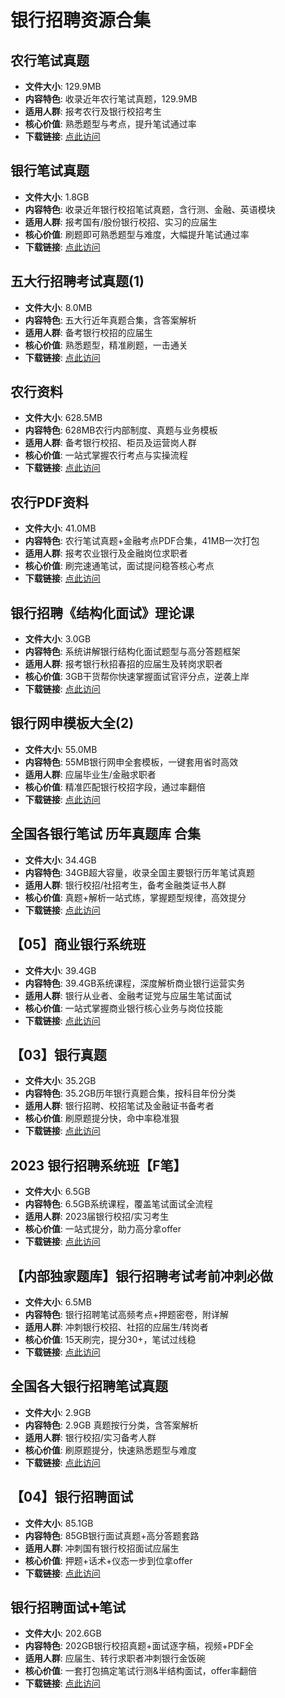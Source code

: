 <!-- CATEGORY: 职业资格与执业证/财会与金融 -->

# 银行招聘资源合集

## 农行笔试真题
- **文件大小**: 129.9MB
- **内容特色**: 收录近年农行笔试真题，129.9MB
- **适用人群**: 报考农行及银行校招考生
- **核心价值**: 熟悉题型与考点，提升笔试通过率
- **下载链接**: [点此访问](https://pan.quark.cn/s/9f69f7a526bc)

## 银行笔试真题
- **文件大小**: 1.8GB
- **内容特色**: 收录近年银行校招笔试真题，含行测、金融、英语模块
- **适用人群**: 报考国有/股份银行校招、实习的应届生
- **核心价值**: 刷题即可熟悉题型与难度，大幅提升笔试通过率
- **下载链接**: [点此访问](https://pan.quark.cn/s/7ce24312d771)

## 五大行招聘考试真题(1)
- **文件大小**: 8.0MB
- **内容特色**: 五大行近年真题合集，含答案解析
- **适用人群**: 备考银行校招的应届生
- **核心价值**: 熟悉题型，精准刷题，一击通关
- **下载链接**: [点此访问](https://pan.quark.cn/s/cb1d439ae1e5)

## 农行资料
- **文件大小**: 628.5MB
- **内容特色**: 628MB农行内部制度、真题与业务模板
- **适用人群**: 备考银行校招、柜员及运营岗人群
- **核心价值**: 一站式掌握农行考点与实操流程
- **下载链接**: [点此访问](https://pan.quark.cn/s/fd00e71cc7b2)

## 农行PDF资料
- **文件大小**: 41.0MB
- **内容特色**: 农行笔试真题+金融考点PDF合集，41MB一次打包
- **适用人群**: 报考农业银行及金融岗位求职者
- **核心价值**: 刷完速通笔试，面试提问稳答核心考点
- **下载链接**: [点此访问](https://pan.quark.cn/s/d7231f141454)

## 银行招聘《结构化面试》理论课
- **文件大小**: 3.0GB
- **内容特色**: 系统讲解银行结构化面试题型与高分答题框架
- **适用人群**: 报考银行秋招春招的应届生及转岗求职者
- **核心价值**: 3GB干货帮你快速掌握面试官评分点，逆袭上岸
- **下载链接**: [点此访问](https://pan.quark.cn/s/e7c634763f8b)

## 银行网申模板大全(2)
- **文件大小**: 55.0MB
- **内容特色**: 55MB银行网申全套模板，一键套用省时高效
- **适用人群**: 应届毕业生/金融求职者
- **核心价值**: 精准匹配银行校招字段，通过率翻倍
- **下载链接**: [点此访问](https://pan.quark.cn/s/1b656e3793e4)

## 全国各银行笔试 历年真题库 合集
- **文件大小**: 34.4GB
- **内容特色**: 34GB超大容量，收录全国主要银行历年笔试真题
- **适用人群**: 银行校招/社招考生，备考金融类证书人群
- **核心价值**: 真题+解析一站式练，掌握题型规律，高效提分
- **下载链接**: [点此访问](https://pan.quark.cn/s/665476f639e7)

## 【05】商业银行系统班
- **文件大小**: 39.4GB
- **内容特色**: 39.4GB系统课程，深度解析商业银行运营实务
- **适用人群**: 银行从业者、金融考证党与应届生笔试面试
- **核心价值**: 一站式掌握商业银行核心业务与岗位技能
- **下载链接**: [点此访问](https://pan.quark.cn/s/29b6460286f0)

## 【03】银行真题
- **文件大小**: 35.2GB
- **内容特色**: 35.2GB历年银行真题合集，按科目年份分类
- **适用人群**: 银行招聘、校招笔试及金融证书备考者
- **核心价值**: 刷原题提分快，命中率稳准狠
- **下载链接**: [点此访问](https://pan.quark.cn/s/6547158f0657)

## 2023 银行招聘系统班【F笔】
- **文件大小**: 6.5GB
- **内容特色**: 6.5GB系统课程，覆盖笔试面试全流程
- **适用人群**: 2023届银行校招/实习考生
- **核心价值**: 一站式提分，助力高分拿offer
- **下载链接**: [点此访问](https://pan.quark.cn/s/27c7bed90626)

## 【内部独家题库】银行招聘考试考前冲刺必做
- **文件大小**: 6.5MB
- **内容特色**: 银行招聘笔试高频考点+押题密卷，附详解
- **适用人群**: 冲刺银行校招、社招的应届生/转岗者
- **核心价值**: 15天刷完，提分30+，笔试过线稳
- **下载链接**: [点此访问](https://pan.quark.cn/s/74a8f9698343)

## 全国各大银行招聘笔试真题
- **文件大小**: 2.9GB
- **内容特色**: 2.9GB 真题按行分类，含答案解析
- **适用人群**: 银行校招/实习备考人群
- **核心价值**: 刷原题提分，快速熟悉题型与难度
- **下载链接**: [点此访问](https://pan.quark.cn/s/d42d1902bcbd)

## 【04】银行招聘面试
- **文件大小**: 85.1GB
- **内容特色**: 85GB银行面试真题+高分答题套路
- **适用人群**: 冲刺国有银行校招面试应届生
- **核心价值**: 押题+话术+仪态一步到位拿offer
- **下载链接**: [点此访问](https://pan.quark.cn/s/d52e5f01c435)

## 银行招聘面试➕笔试
- **文件大小**: 202.6GB
- **内容特色**: 202GB银行校招真题+面试逐字稿，视频+PDF全
- **适用人群**: 应届生、转行求职者冲刺银行金饭碗
- **核心价值**: 一套打包搞定笔试行测&半结构面试，offer率翻倍
- **下载链接**: [点此访问](https://pan.quark.cn/s/2bede3984606)
